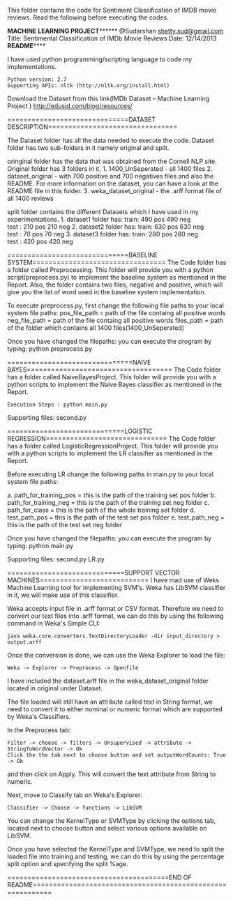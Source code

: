 This folder contains the code for Sentiment Classification of IMDB movie reviews. 
Read the following before executing the codes.

**************************MACHINE LEARNING PROJECT********************************
@Sudarshan
shetty.sud@gmail.com
Title: Sentimental Classification of IMDb Movie Reviews
Date: 12/14/2013
************************************README****************************************

I have used python programming/scripting language to code my implementations. 

	Python version: 2.7
	Supporting APIs: nltk (http://nltk.org/install.html)

Download the Dataset from this link(IMDb Dataset – Machine Learning Project )
	http://edusid.com/blog/resources/
			
==============================DATASET DESCRIPTION================================

The Dataset folder has all the data needed to execute the code. Dataset folder has two 
sub-folders in it namely original and split. 

oringinal folder has the data that was obtained from the Cornell NLP site. Original folder 
has 3 folders in it,
	1. 1400_UnSeperated - all 1400 files 
	2. dataset_original - with 700 positive and 700 negatives files and also the README.
			      For more information on the dataset, you can have a look at the
			      README file in this folder.
	3. weka_dataset_original - the .arff format file of all 1400 reviews

split folder contains the different Datasets which I have used in my experimentations. 
	1. dataset1 folder has:
		train: 490 pos 490 neg 	
		test : 210 pos 210 neg
	2. dataset2 folder has:
		train: 630 pos 630 neg 	
		test : 70 pos 70 neg
	3. dataset3 folder has:
		train: 280 pos 280 neg 	
		test : 420 pos 420 neg

==============================BASELINE SYSTEM=================================
The Code folder has a folder called Preprocessing. This folder will provide you with a python 
script(preprocess.py) to implement the baseline system as mentioned in the Report. Also, the 
folder contains two files, negative and positive, which will give you the list of word used in
the baseline system implementation.

   To execute preprocess.py, first change the following file paths to your local system file paths:
pos_file_path = path of the file containg all positive words
neg_file_path = path of the file containg all positive words
files_path = path of the folder which contains all 1400 files(1400_UnSeperated)

   Once you have changed the filepaths: you can execute the program by typing: python preprocess.py

===============================NAIVE BAYES====================================
The Code folder has a folder called NaiveBayesProject. This folder will provide you with a python 
scripts to implement the Naive Bayes classifier as mentioned in the Report. 

    Execution Steps : python main.py

Supporting files: second.py

=============================LOGISTIC REGRESSION==============================
The Code folder has a folder called LogisticRegressionProject. This folder will provide you with 
a python scripts to implement the LR classifier as mentioned in the Report. 

Before executing LR change the following paths in main.py to your local system file paths:

   a. path_for_training_pos = this is the path of the training set pos folder
   b. path_for_training_neg = this is the path of the training set neg folder
   c. path_for_class = this is the path of the whole training set folder
   d. test_path_pos = this is the path of the test set pos folder
   e. test_path_neg = this is the path of the test set neg folder

Once you have changed the filepaths: you can execute the program by typing: python main.py

Supporting files: second.py
				  LR.py

=============================SUPPORT VECTOR MACHINES===========================
I have mad use of Weks Machine Learning tool for implementing SVM's. Weka has LibSVM classifier in it, 
we will make use of this classifier.

Weka accepts input file in .arff format or CSV format. Therefore we need to convert our text files into 
.arff format, we can do this by using the following command in Weka's Simple CLI:

	java weka.core.converters.TextDirectoryLoader -dir input_directory > output.arff

Once the conversion is done, we can use the Weka Explorer to load the file:

	Weka -> Explorer -> Preprocess -> Openfile

I have included the dataset.arff file in the weka_dataset_original folder located in original under Dataset.

The file loaded will still have an attribute called text in String format, we need to convert it to either 
nominal or numeric format which are supported by Weka's Classifiers. 

In the Preprocess tab:
	 
	Filter -> choose -> filters -> Unsupervised -> attribute -> StringToWordVector -> Ok
	Click the the tab next to choose button and set outputWordCounts: True -> Ok
	
and then click on Apply. This will convert the text attribute from String to numeric.

Next, move to Classify tab on Weka's Explorer:
	
	Classifier -> Choose -> functions -> LibSVM

You can change the KernelType or SVMType by clicking the options tab, located next to choose button and select 
various options available on LibSVM.

Once you have selected the KernelType and SVMType, we need to split the loaded file into training and testing, 
we can do this by using the percentage split option and specifying the split %age.

========================================END OF README===========================================================

